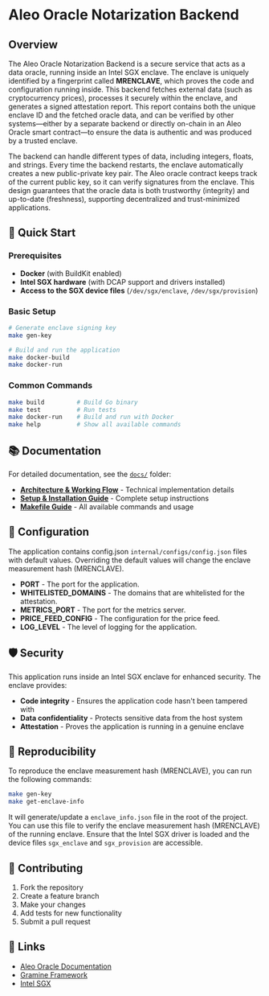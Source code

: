 # Aleo Oracle Notarization Backend

## Overview

The Aleo Oracle Notarization Backend is a secure service that acts as a data oracle, running inside an Intel SGX enclave. The enclave is uniquely identified by a fingerprint called **MRENCLAVE**, which proves the code and configuration running inside. This backend fetches external data (such as cryptocurrency prices), processes it securely within the enclave, and generates a signed attestation report. This report contains both the unique enclave ID and the fetched oracle data, and can be verified by other systems—either by a separate backend or directly on-chain in an Aleo Oracle smart contract—to ensure the data is authentic and was produced by a trusted enclave.

The backend can handle different types of data, including integers, floats, and strings. Every time the backend restarts, the enclave automatically creates a new public-private key pair. The Aleo oracle contract keeps track of the current public key, so it can verify signatures from the enclave. This design guarantees that the oracle data is both trustworthy (integrity) and up-to-date (freshness), supporting decentralized and trust-minimized applications.

## 🚀 Quick Start

### Prerequisites
- **Docker** (with BuildKit enabled)
- **Intel SGX hardware** (with DCAP support and drivers installed)
- **Access to the SGX device files** (`/dev/sgx/enclave`, `/dev/sgx/provision`)

### Basic Setup
```sh
# Generate enclave signing key
make gen-key

# Build and run the application
make docker-build
make docker-run
```

### Common Commands
```sh
make build         # Build Go binary
make test          # Run tests
make docker-run    # Build and run with Docker
make help          # Show all available commands
```

## 📚 Documentation

For detailed documentation, see the [`docs/`](docs/) folder:

- **[Architecture & Working Flow](docs/architecture.md)** - Technical implementation details
- **[Setup & Installation Guide](docs/setup-guide.md)** - Complete setup instructions
- **[Makefile Guide](docs/makefile-guide.md)** - All available commands and usage

## 🔧 Configuration

The application contains config.json `internal/configs/config.json` files with default values. Overriding the default values will change the enclave measurement hash (MRENCLAVE).

- **PORT** - The port for the application.
- **WHITELISTED_DOMAINS** - The domains that are whitelisted for the attestation.
- **METRICS_PORT** - The port for the metrics server.
- **PRICE_FEED_CONFIG** - The configuration for the price feed.
- **LOG_LEVEL** - The level of logging for the application.

## 🛡️ Security

This application runs inside an Intel SGX enclave for enhanced security. The enclave provides:

- **Code integrity** - Ensures the application code hasn't been tampered with
- **Data confidentiality** - Protects sensitive data from the host system
- **Attestation** - Proves the application is running in a genuine enclave

## 🔄 Reproducibility

To reproduce the enclave measurement hash (MRENCLAVE), you can run the following commands:

```sh
make gen-key
make get-enclave-info
``` 

It will generate/update a `enclave_info.json` file in the root of the project. You can use this file to verify the enclave measurement hash (MRENCLAVE) of the running enclave. Ensure that the Intel SGX driver is loaded and the device files `sgx_enclave` and `sgx_provision` are accessible.  

## 🤝 Contributing

1. Fork the repository
2. Create a feature branch
3. Make your changes
4. Add tests for new functionality
5. Submit a pull request

## 🔗 Links

- [Aleo Oracle Documentation](https://aleo-oracle-docs.surge.sh/)
- [Gramine Framework](https://gramine.readthedocs.io/en/stable/)
- [Intel SGX](https://www.intel.com/content/www/us/en/developer/tools/software-guard-extensions/overview.html)

